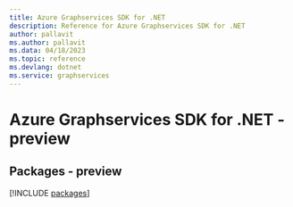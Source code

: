 ```yaml
---
title: Azure Graphservices SDK for .NET
description: Reference for Azure Graphservices SDK for .NET
author: pallavit
ms.author: pallavit
ms.data: 04/18/2023
ms.topic: reference
ms.devlang: dotnet
ms.service: graphservices
---
```

# Azure Graphservices SDK for .NET - preview
## Packages - preview
[!INCLUDE [packages](graphservices-index.md)]